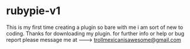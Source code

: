 rubypie-v1
==========

This is my first time creating a plugin so bare with me i am sort of new to coding. Thanks for downloading my plugin. for further info or help or bug report please message me at ---> trollmexicanisawesome@gmail.com  
